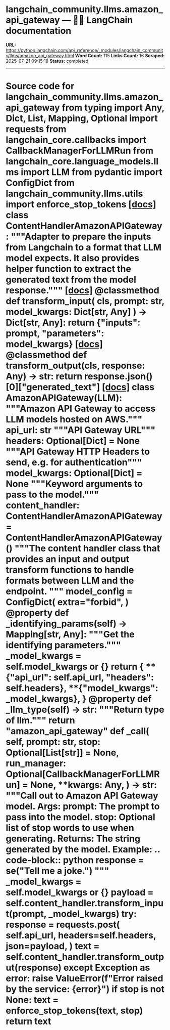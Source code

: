 # langchain_community.llms.amazon_api_gateway — 🦜🔗 LangChain  documentation

**URL:** https://python.langchain.com/api_reference/_modules/langchain_community/llms/amazon_api_gateway.html
**Word Count:** 115
**Links Count:** 16
**Scraped:** 2025-07-21 09:15:18
**Status:** completed

---

# Source code for langchain\_community.llms.amazon\_api\_gateway               from typing import Any, Dict, List, Mapping, Optional          import requests     from langchain_core.callbacks import CallbackManagerForLLMRun     from langchain_core.language_models.llms import LLM     from pydantic import ConfigDict          from langchain_community.llms.utils import enforce_stop_tokens                              [[docs]](https://python.langchain.com/api_reference/community/llms/langchain_community.llms.amazon_api_gateway.ContentHandlerAmazonAPIGateway.html#langchain_community.llms.amazon_api_gateway.ContentHandlerAmazonAPIGateway)     class ContentHandlerAmazonAPIGateway:         """Adapter to prepare the inputs from Langchain to a format         that LLM model expects.              It also provides helper function to extract         the generated text from the model response."""                         [[docs]](https://python.langchain.com/api_reference/community/llms/langchain_community.llms.amazon_api_gateway.ContentHandlerAmazonAPIGateway.html#langchain_community.llms.amazon_api_gateway.ContentHandlerAmazonAPIGateway.transform_input)         @classmethod         def transform_input(             cls, prompt: str, model_kwargs: Dict[str, Any]         ) -> Dict[str, Any]:             return {"inputs": prompt, "parameters": model_kwargs}                                        [[docs]](https://python.langchain.com/api_reference/community/llms/langchain_community.llms.amazon_api_gateway.ContentHandlerAmazonAPIGateway.html#langchain_community.llms.amazon_api_gateway.ContentHandlerAmazonAPIGateway.transform_output)         @classmethod         def transform_output(cls, response: Any) -> str:             return response.json()[0]["generated_text"]                                                            [[docs]](https://python.langchain.com/api_reference/community/llms/langchain_community.llms.amazon_api_gateway.AmazonAPIGateway.html#langchain_community.llms.amazon_api_gateway.AmazonAPIGateway)     class AmazonAPIGateway(LLM):         """Amazon API Gateway to access LLM models hosted on AWS."""              api_url: str         """API Gateway URL"""              headers: Optional[Dict] = None         """API Gateway HTTP Headers to send, e.g. for authentication"""              model_kwargs: Optional[Dict] = None         """Keyword arguments to pass to the model."""              content_handler: ContentHandlerAmazonAPIGateway = ContentHandlerAmazonAPIGateway()         """The content handler class that provides an input and         output transform functions to handle formats between LLM         and the endpoint.         """              model_config = ConfigDict(             extra="forbid",         )              @property         def _identifying_params(self) -> Mapping[str, Any]:             """Get the identifying parameters."""             _model_kwargs = self.model_kwargs or {}             return {                 **{"api_url": self.api_url, "headers": self.headers},                 **{"model_kwargs": _model_kwargs},             }              @property         def _llm_type(self) -> str:             """Return type of llm."""             return "amazon_api_gateway"              def _call(             self,             prompt: str,             stop: Optional[List[str]] = None,             run_manager: Optional[CallbackManagerForLLMRun] = None,             **kwargs: Any,         ) -> str:             """Call out to Amazon API Gateway model.                  Args:                 prompt: The prompt to pass into the model.                 stop: Optional list of stop words to use when generating.                  Returns:                 The string generated by the model.                  Example:                 .. code-block:: python                          response = se("Tell me a joke.")             """             _model_kwargs = self.model_kwargs or {}             payload = self.content_handler.transform_input(prompt, _model_kwargs)                  try:                 response = requests.post(                     self.api_url,                     headers=self.headers,                     json=payload,                 )                 text = self.content_handler.transform_output(response)                  except Exception as error:                 raise ValueError(f"Error raised by the service: {error}")                  if stop is not None:                 text = enforce_stop_tokens(text, stop)                  return text